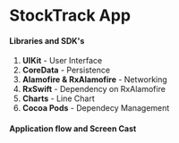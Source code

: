 #  StockTrack App

#### Libraries and SDK's

1. **UIKit** - User Interface
2. **CoreData** - Persistence
3. **Alamofire & RxAlamofire** - Networking
4. **RxSwift** - Dependency on RxAlamofire
5. **Charts** - Line Chart
6. **Cocoa Pods** - Dependecy Management

#### Application flow and Screen Cast

<a href="https://github.com/sujaybhowmick/StockPortfolioApp/blob/master/StockTrackScreenCast.gif?raw=true"></a>





